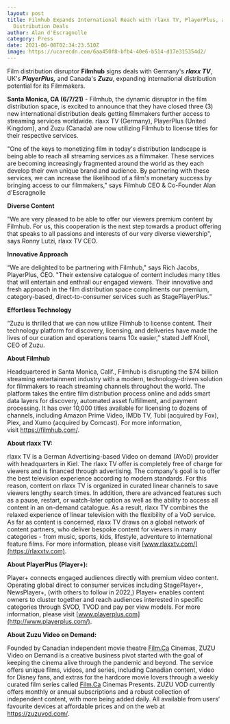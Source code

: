 ```yaml
---
layout: post
title: Filmhub Expands International Reach with rlaxx TV, PlayerPlus, and Zuzu
  Distribution Deals
author: Alan d'Escragnolle
category: Press
date: 2021-06-08T02:34:23.510Z
image: https://ucarecdn.com/6aa450f8-bfb4-40e6-b514-d17e315354d2/
---
```

Film distribution disruptor **Filmhub** signs deals with Germany's ***rlaxx TV***, UK's ***PlayerPlus,*** and Canada's ***Zuzu***, expanding international distribution potential for its Filmmakers.

**Santa Monica, CA (6/7/21)** - Filmhub, the dynamic disruptor in the film distribution space, is excited to announce that they have closed three (3) new international distribution deals getting filmmakers further access to streaming services worldwide. rlaxx TV (Germany), PlayerPlus (United Kingdom), and Zuzu (Canada) are now utilizing Filmhub to license titles for their respective services.

"One of the keys to monetizing film in today's distribution landscape is being able to reach all streaming services as a filmmaker. These services are becoming increasingly fragmented around the world as they each develop their own unique brand and audience. By partnering with these services, we can increase the likelihood of a film's monetary success by bringing access to our filmmakers," says Filmhub CEO & Co-Founder Alan d'Escragnolle

**Diverse Content**

"We are very pleased to be able to offer our viewers premium content by Filmhub. For us, this cooperation is the next step towards a product offering that speaks to all passions and interests of our very diverse viewership", says Ronny Lutzi, rlaxx TV CEO.

**Innovative Approach**

“We are delighted to be partnering with Filmhub," says Rich Jacobs, PlayerPlus, CEO. "Their extensive catalogue of content includes many titles that will entertain and enthrall our engaged viewers. Their innovative and fresh approach in the film distribution space compliments our premium, category-based, direct-to-consumer services such as StagePlayerPlus.”

**Effortless Technology**

“Zuzu is thrilled that we can now utilize Filmhub to license content. Their technology platform for discovery, licensing, and deliveries have made the lives of our curation and operations teams 10x easier,” stated Jeff Knoll, CEO of Zuzu.

**About Filmhub**

Headquartered in Santa Monica, Calif., Filmhub is disrupting the $74 billion streaming entertainment industry with a modern, technology-driven solution for filmmakers to reach streaming channels throughout the world. The platform takes the entire film distribution process online and adds smart data layers for discovery, automated asset fulfillment, and payment processing. It has over 10,000 titles available for licensing to dozens of channels, including Amazon Prime Video, IMDb TV, Tubi (acquired by Fox), Plex, and Xumo (acquired by Comcast). For more information, visit [](https://filmhub.com/)<https://filmhub.com/>.

**About rlaxx TV:**

rlaxx TV is a German Advertising-based Video on demand (AVoD) provider with headquarters in Kiel. The rlaxx TV offer is completely free of charge for viewers and is financed through advertising. The company's goal is to offer the best television experience according to modern standards. For this reason, content on rlaxx TV is organized in curated linear channels to save viewers lengthy search times. In addition, there are advanced features such as a pause, restart, or watch-later option as well as the ability to access all content in an on-demand catalogue. As a result, rlaxx TV combines the relaxed experience of linear television with the flexibility of a VoD service. As far as content is concerned, rlaxx TV draws on a global network of content partners, who deliver bespoke content for viewers in many categories - from music, sports, kids, lifestyle, adventure to international feature films. For more information, please visit [](http://www.playerplus.com/)[www.rlaxxtv.com/](https://rlaxxtv.com).

**About PlayerPlus (Player+):**

Player+ connects engaged audiences directly with premium video content. Operating global direct to consumer services including StagePlayer+, NewsPlayer+, (with others to follow in 2022,) Player+ enables content owners to cluster together and reach audiences interested in specific categories through SVOD, TVOD and pay per view models. For more information, please visit [www.playerplus.com](http://www.playerplus.com/).

**About Zuzu Video on Demand:**

Founded by Canadian independent movie theatre [Film.Ca](http://film.ca/) Cinemas, ZUZU Video on Demand is a creative business pivot started with the goal of keeping the cinema alive through the pandemic and beyond. The service offers unique films, videos, and series, including Canadian content, video for Disney fans, and extras for the hardcore movie lovers through a weekly curated film series called [Film.Ca](http://film.ca/) Cinemas Presents. ZUZU VOD currently offers monthly or annual subscriptions and a robust collection of independent content, with more being added daily. All available from users’ favourite devices at affordable prices and on the web at [](https://zuzuvod.com/)<https://zuzuvod.com/>.